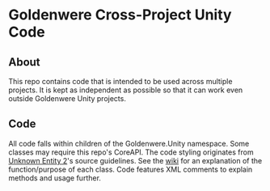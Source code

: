 # Goldenwere Cross-Project Unity Code

## About

This repo contains code that is intended to be used across multiple projects. It is kept as independent as possible so that it can work even outside Goldenwere Unity projects.

## Code

All code falls within children of the Goldenwere.Unity namespace. Some classes may require this repo's CoreAPI. The code styling originates from [Unknown Entity 2](https://github.com/Goldenwere/UE2_Source/wiki)'s source guidelines. See the [wiki](https://github.com/Goldenwere/GW-Standard-Unity/wiki) for an explanation of the function/purpose of each class. Code features XML comments to explain methods and usage further.